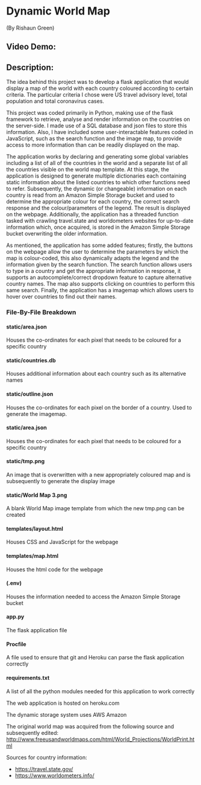 # Dynamic World Map
(By Rishaun Green)

## Video Demo:  <URL HERE>

## Description:
The idea behind this project was to develop a flask application that would display a map of the world with each country coloured according to certain criteria. The particular criteria I chose were US travel advisory level, total population and total coronavirus cases.

This project was coded primarily in Python, making use of the flask framework to retrieve, analyse and render information on the countries on the server-side. I made use of a SQL database and json files to store this information. Also, I have included some user-interactable features coded in JavaScript, such as the search function and the image map, to provide access to more information than can be readily displayed on the map.

The application works by declaring and generating some global variables including a list of all of the countries in the world and a separate list of all the countries visible on the world map template. At this stage, the application is designed to generate multiple dictionaries each containing static information about the listed countries to which other functions need to refer. Subsequently, the dynamic (or changeable) information on each country is read from an Amazon Simple Storage bucket and used to determine the appropriate colour for each country, the correct search response and the colour/parameters of the legend. The result is displayed on the webpage. Additionally, the application has a threaded function tasked with crawling travel.state and worldometers websites for up-to-date information which, once acquired, is stored in the Amazon Simple Storage bucket overwriting the older information.

As mentioned, the application has some added features; firstly, the buttons on the webpage allow the user to determine the parameters by which the map is colour-coded, this also dynamically adapts the legend and the information given by the search function. The search function allows users to type in a country and get the appropriate information in response, it supports an autocomplete/correct dropdown feature to capture alternative country names. The map also supports clicking on countries to perform this same search. Finally, the application has a imagemap which allows users to hover over countries to find out their names.


### File-By-File Breakdown
#### static/area.json
Houses the co-ordinates for each pixel that needs to be coloured for a specific country
#### static/countries.db
Houses additional information about each country such as its alternative names
#### static/outline.json
Houses the co-ordinates for each pixel on the border of a country. Used to generate the imagemap.
#### static/area.json
Houses the co-ordinates for each pixel that needs to be coloured for a specific country 
#### static/tmp.png
An image that is overwritten with a new appropriately coloured map and is subsequently to generate the display image
#### static/World Map 3.png
A blank World Map image template from which the new tmp.png can be created
#### templates/layout.html
Houses CSS and JavaScript for the webpage
#### templates/map.html
Houses the html code for the webpage
#### (.env)
Houses the information needed to access the Amazon Simple Storage bucket
#### app.py
The flask application file
#### Procfile
A file used to ensure that git and Heroku can parse the flask application correctly
#### requirements.txt
A list of all the python modules needed for this application to work correctly


The web application is hosted on heroku.com

The dynamic storage system uses AWS Amazon

The original world map was acquired from the following source and subsequently edited:
http://www.freeusandworldmaps.com/html/World_Projections/WorldPrint.html

Sources for country information:
-	https://travel.state.gov/
-	https://www.worldometers.info/

